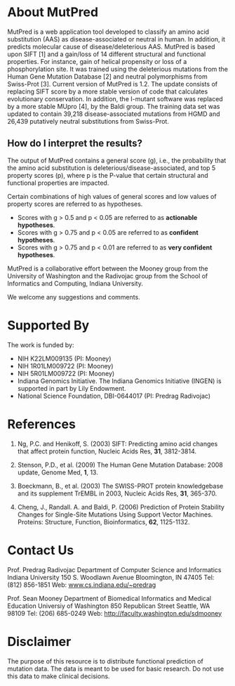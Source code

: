 # About MutPred

MutPred is a web application tool developed to classify an amino acid substitution (AAS) as disease-associated or neutral in human. In addition, it predicts molecular cause of disease/deleterious AAS. MutPred is based upon SIFT [1] and a gain/loss of 14 different structural and functional properties. For instance, gain of helical propensity or loss of a phosphorylation site. It was trained using the deleterious mutations from the Human Gene Mutation Database [2] and neutral polymorphisms from Swiss-Prot [3]. Current version of MutPred is 1.2. The update consists of replacing SIFT score by a more stable version of code that calculates evolutionary conservation. In addition, the I-mutant software was replaced by a more stable MUpro [4], by the Baldi group. The training data set was updated to contain 39,218 disease-associated mutations from HGMD and 26,439 putatively neutral substitutions from Swiss-Prot. 

## How do I interpret the results? 
The output of MutPred contains a general score (g), i.e., the probability that the amino acid substitution is deleterious/disease-associated, and top 5 property scores (p), where p is the P-value that certain structural and functional properties are impacted. 

Certain combinations of high values of general scores and low values of property scores are referred to as hypotheses.

- Scores with g > 0.5 and p < 0.05 are referred to as **actionable hypotheses**.
- Scores with g > 0.75 and p < 0.05 are referred to as **confident hypotheses**.
- Scores with g > 0.75 and p < 0.01 are referred to as **very confident hypotheses**.

MutPred is a collaborative effort between the Mooney group from the University of Washington and the Radivojac group from the School of Informatics and Computing, Indiana University. 

We welcome any suggestions and comments.

# Supported By

The work is funded by:
- NIH K22LM009135 (PI: Mooney)
- NIH 1R01LM009722 (PI: Mooney)
- NIH 5R01LM009722 (PI: Mooney)
- Indiana Genomics Initiative. The Indiana Genomics Initiative (INGEN) is supported in part by Lily Endowment.
- National Science Foundation, DBI-0644017 (PI: Predrag Radivojac)

# References

1. Ng, P.C. and Henikoff, S. (2003) SIFT: Predicting amino acid changes that affect protein function, Nucleic Acids Res, **31**, 3812-3814.

2. Stenson, P.D., et al. (2009) The Human Gene Mutation Database: 2008 update, Genome Med, **1**, 13.

3. Boeckmann, B., et al. (2003) The SWISS-PROT protein knowledgebase and its supplement TrEMBL in 2003, Nucleic Acids Res, **31**, 365-370.

4. Cheng, J., Randall. A. and Baldi, P. (2006) Prediction of Protein Stability Changes for Single-Site Mutations Using Support Vector Machines. Proteins: Structure, Function, Bioinformatics, **62**, 1125-1132.

# Contact Us

Prof. Predrag Radivojac
Department of Computer Science and Informatics
Indiana University
150 S. Woodlawn Avenue
Bloomington, IN 47405
Tel: (812) 856-1851
Web: www.cs.indiana.edu/~predrag 

Prof. Sean Mooney 
Department of Biomedical Informatics and Medical Education
Universiy of Washington
850 Republican Street
Seattle, WA 98109 
Tel: (206) 685-0249
Web: http://faculty.washington.edu/sdmooney 

# Disclaimer

The purpose of this resource is to distribute functional prediction of mutation data. The data is meant to be used for basic research. Do not use this data to make clinical decisions. 